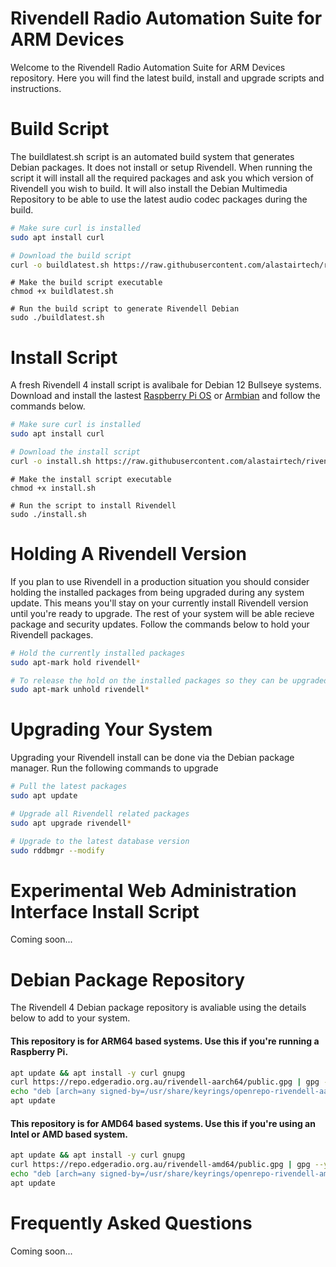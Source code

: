 # Rivendell Radio Automation Suite for ARM Devices
Welcome to the Rivendell Radio Automation Suite for ARM Devices repository. Here you will find the latest build, install and upgrade scripts and instructions. 

# Build Script
The buildlatest.sh script is an automated build system that generates Debian packages. It does not install or setup Rivendell. When running the script it will install all the required packages and ask you which version of Rivendell you wish to build. It will also install the Debian Multimedia Repository to be able to use the latest audio codec packages during the build.

```bash
# Make sure curl is installed
sudo apt install curl
```
```bash
# Download the build script
curl -o buildlatest.sh https://raw.githubusercontent.com/alastairtech/rivendell-arm/refs/heads/main/buildlatest.sh
```
```
# Make the build script executable
chmod +x buildlatest.sh
```
```
# Run the build script to generate Rivendell Debian 
sudo ./buildlatest.sh
```

# Install Script
A fresh Rivendell 4 install script is avalibale for Debian 12 Bullseye systems. Download and install the lastest [Raspberry Pi OS](https://www.raspberrypi.com/software/) or [Armbian](https://www.armbian.com/download/?device_support=Standard%20support) and follow the commands below.

```bash
# Make sure curl is installed
sudo apt install curl
```
```bash
# Download the install script
curl -o install.sh https://raw.githubusercontent.com/alastairtech/rivendell-arm/refs/heads/main/install.sh
```
```
# Make the install script executable
chmod +x install.sh
```
```
# Run the script to install Rivendell
sudo ./install.sh
```

# Holding A Rivendell Version
If you plan to use Rivendell in a production situation you should consider holding the installed packages from being upgraded during any system update. This means you'll stay on your currently install Rivendell version until you're ready to upgrade. The rest of your system will be able recieve package and security updates. Follow the commands below to hold your Rivendell packages.

```bash
# Hold the currently installed packages
sudo apt-mark hold rivendell*
```
```bash
# To release the hold on the installed packages so they can be upgraded
sudo apt-mark unhold rivendell*
```

# Upgrading Your System
Upgrading your Rivendell install can be done via the Debian package manager. Run the following commands to upgrade

```bash
# Pull the latest packages
sudo apt update
```
```bash
# Upgrade all Rivendell related packages
sudo apt upgrade rivendell*
```
```bash
# Upgrade to the latest database version
sudo rddbmgr --modify
```
# Experimental Web Administration Interface Install Script
Coming soon...

# Debian Package Repository
The Rivendell 4 Debian package repository is avaliable using the details below to add to your system.

#### This repository is for ARM64 based systems. Use this if you're running a Raspberry Pi.
```bash
apt update && apt install -y curl gnupg
curl https://repo.edgeradio.org.au/rivendell-aarch64/public.gpg | gpg --yes --dearmor -o /usr/share/keyrings/openrepo-rivendell-aarch64.gpg
echo "deb [arch=any signed-by=/usr/share/keyrings/openrepo-rivendell-aarch64.gpg] https://repo.edgeradio.org.au/rivendell-aarch64/ stable main" > /etc/apt/sources.list.d/openrepo-rivendell-aarch64.list
apt update
```
#### This repository is for AMD64 based systems. Use this if you're using an Intel or AMD based system.
```bash
apt update && apt install -y curl gnupg
curl https://repo.edgeradio.org.au/rivendell-amd64/public.gpg | gpg --yes --dearmor -o /usr/share/keyrings/openrepo-rivendell-amd64.gpg
echo "deb [arch=any signed-by=/usr/share/keyrings/openrepo-rivendell-amd64.gpg] https://repo.edgeradio.org.au/rivendell-amd64/ stable main" > /etc/apt/sources.list.d/openrepo-rivendell-amd64.list
apt update
```

# Frequently Asked Questions
Coming soon...
